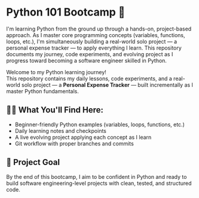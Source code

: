 # Python 101 Bootcamp 🚀
I'm learning Python from the ground up through a hands-on, project-based approach. As I master core programming concepts (variables, functions, loops, etc.), I'm simultaneously building a real-world solo project — a personal expense tracker — to apply everything I learn. This repository documents my journey, code experiments, and evolving project as I progress toward becoming a software engineer skilled in Python.

Welcome to my Python learning journey!  
This repository contains my daily lessons, code experiments, and a real-world solo project — a **Personal Expense Tracker** — built incrementally as I master Python fundamentals.

## 👨‍💻 What You'll Find Here:
- Beginner-friendly Python examples (variables, loops, functions, etc.)
- Daily learning notes and checkpoints
- A live evolving project applying each concept as I learn
- Git workflow with proper branches and commits

## 📌 Project Goal
By the end of this bootcamp, I aim to be confident in Python and ready to build software engineering-level projects with clean, tested, and structured code.
